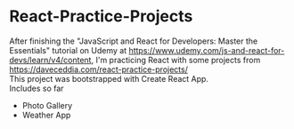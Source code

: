 # React-Practice-Projects
 After finishing the "JavaScript and React for Developers: Master the Essentials" tutorial on Udemy at https://www.udemy.com/js-and-react-for-devs/learn/v4/content, I'm practicing React with some projects from https://daveceddia.com/react-practice-projects/ <br> This project was bootstrapped with Create React App. <br>
Includes so far 
 - Photo Gallery
 - Weather App
